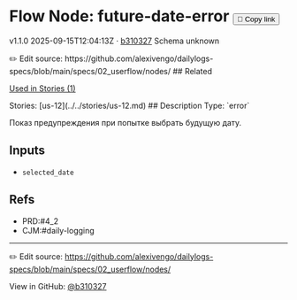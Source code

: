 
# Flow Node: future-date-error <button class="copy-link" aria-label="Copy page link" onclick="window.spechubCopyLink && window.spechubCopyLink()">🔗 Copy link</button>

<p class="badges">
  <span class="badge version">v1.1.0</span>
  <span class="badge build">2025-09-15T12:04:13Z · <a href="https://github.com/alexivengo/dailylogs-specs/commits/main" target="_blank" rel="noopener" class="sha">b310327</a></span>
  <span class="badge schema unknown">Schema unknown</span>
</p>
✏️ Edit source: https://github.com/alexivengo/dailylogs-specs/blob/main/specs/02_userflow/nodes/
## Related
<p>
  <span class="chip">
    <a href="../stories/index.md#?flow=future-date-error">Used in Stories (1)</a>
  </span>
</p>
Stories:
<span class="chip">[us-12](../../stories/us-12.md)</span>
## Description
Type: `error`

Показ предупреждения при попытке выбрать будущую дату.

## Inputs
- `selected_date`





## Refs
- PRD:#4_2
- CJM:#daily-logging

---
✏️ Edit source: https://github.com/alexivengo/dailylogs-specs/blob/main/specs/02_userflow/nodes/

<p class="page-meta">
  View in GitHub: <a href="https://github.com/alexivengo/dailylogs-specs/commit/b310327" target="_blank" rel="noopener">@b310327</a></p>
